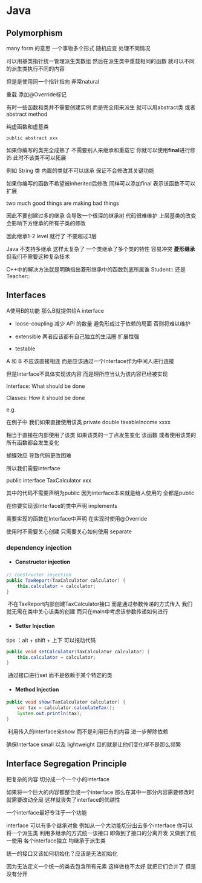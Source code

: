 # Java



## Polymorphism

many form 的意思 一个事物多个形式  随机应变 处理不同情况

可以用基类指针统一管理派生类数组 然后在派生类中重载相同的函数 就可以不同的派生类执行不同的内容 

但是是使用同一个指针指向 非常natural

重载 添加@Override标记

有时一些函数和类并不需要创建实例 而是完全用来派生 就可以用abstract类 或者 abstract method

纯虚函数和虚基类

```public abstract xxx```

如果你编写的类完全成熟了 不需要别人来继承和重载它 你就可以使用**final**进行修饰 此时不该类不可以拓展

例如 String 类 内置的类就不可以继承 保证不会修改其关键功能

如果你编写的函数不希望被inherited后修改 同样可以添加final 表示该函数不可以扩展

two much good things are making bad things

因此不要创建过多的继承 会导致一个很深的继承树 代码很难维护 上层基类的改变会影响下方继承的所有子类的修改

因此继承1-2 level 就行了 不要超过3层

Java 不支持多继承 这样太复杂了 一个类继承了多个类的特性 容易冲突 **菱形继承** 但我们不需要这种复杂技术

C++中的解决方法就是明确指出菱形继承中的函数到底所属谁 Student:: 还是 Teacher::



## Interfaces

A使用B的功能 那么B就提供给A interface

- loose-coupling 减少 API 的数量 避免形成过于依赖的局面 否则将难以维护

- extensible 两者应该都有自己独立的生活圈 扩展性强

- testable

A 和 B 不应该直接相连 而是应该通过一个Interface作为中间人进行连接

但是Interface不具体实现该内容 而是理所应当认为该内容已经被实现

Interface: What should be done

Classes: How it should be done

e.g.

在例子中 我们如果直接使用该类 private double taxableIncome  xxxx

相当于直接在内部使用了该类 如果该类的一丁点发生变化 该函数 或者使用该类的所有函数都会发生变化

蝴蝶效应 导致代码更改困难

所以我们需要interface

public interface TaxCalculator xxx

其中的代码不需要声明为public 因为interface本来就是给人使用的 全都是public

在你要实现该Interface的类中声明 implements 

需要实现的函数在Interface中声明 在实现时使用@Override



使用时不需要关心创建 只需要关心如何使用 separate

### dependency injection

- #### Constructor injection

```java
// constructor injection
public TaxReport(TaxCalculator calculator) {
    this.calculator = calculator;
}
```

​	不在TaxReport内部创建TaxCalculator接口 而是通过参数传递的方式传入 我们就无需在类中关心该类的创建 而只在main中考虑该参数传递如何进行

- #### Setter Injection

tips ：alt + shift + 上下 可以拖动代码

```java
public void setCalculator(TaxCalculator calculator) {
    this.calculator = calculator;
}
```

​	通过接口进行set 而不是依赖于某个特定的类

- #### Method Injection

```java
public void show(TaxCalculator calculator) {
    var tax = calculator.calculateTax();
    System.out.println(tax);
}
```

​	利用传入的interface来show 而不是利用已有的内容 进一步解除依赖



确保Interface small 以及 lightweight  目的就是让他们变化得不是那么频繁



## Interface Segregation Principle

把复杂的内容 切分成一个一个小的interface

如果将一个巨大的内容都整合成一个interface 那么在其中一部分内容需要修改时 就需要改动全局 这样就丧失了interface的优越性

一个interface最好专注于一个功能

interface 可以有多个继承对象 例如从一个大功能切分出去多个interface 你可以将一个派生类 利用多继承的方式统一该接口 即做到了接口的分离开发 又做到了统一使用 各个interface独立 均继承于派生类

统一的接口又该如何初始化？应该是无法初始化

因为无法定义一个统一的类去包含所有元素 这样做也不太好 就把它们合并了 但是没有分开

